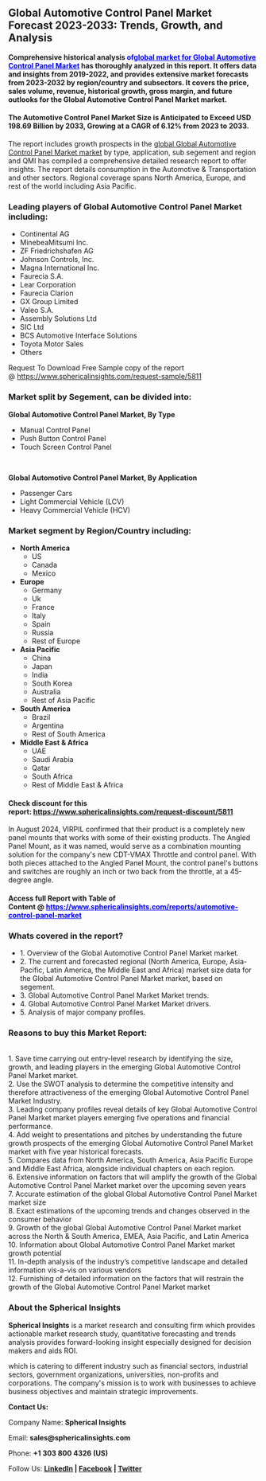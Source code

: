 <h2>Global Automotive Control Panel Market Forecast 2023-2033: Trends, Growth, and Analysis</h2>
<p><strong>Comprehensive historical analysis <span style="color: #0000ff;">of<a style="color: #0000ff;" href="https://www.sphericalinsights.com/reports/automotive-control-panel-market" target="_blank">global market for Global Automotive Control Panel Market</a></span> has thoroughly analyzed in this report. It offers data and insights from 2019-2022, and provides extensive market forecasts from 2023-2032 by region/country and subsectors. It covers the price, sales volume, revenue, historical growth, gross margin, and future outlooks for the Global Automotive Control Panel Market market.</strong></p>
<h4><strong>The Automotive Control Panel Market Size is Anticipated to Exceed USD 198.69 Billion by 2033, Growing at a CAGR of 6.12% from 2023 to 2033.</strong></h4>
<p>The report includes growth prospects in the&nbsp;<a href="https://www.sphericalinsights.com/reports/automotive-control-panel-market" target="_blank" rel="nofollow">global Global Automotive Control Panel Market market</a>&nbsp;by type, application, sub segement and region and QMI has compiled a comprehensive detailed research report to offer insights. The report details consumption in the Automotive &amp; Transportation and other sectors. Regional coverage spans North America, Europe, and rest of the world including Asia Pacific.</p>
<h3><strong>Leading players of Global Automotive Control Panel Market including:</strong></h3>
<ul>
<li>Continental AG</li>
<li>MinebeaMitsumi Inc.</li>
<li>ZF Friedrichshafen AG</li>
<li>Johnson Controls, Inc.</li>
<li>Magna International Inc.</li>
<li>Faurecia S.A.</li>
<li>Lear Corporation</li>
<li>Faurecia Clarion</li>
<li>GX Group Limited</li>
<li>Valeo S.A.</li>
<li>Assembly Solutions Ltd</li>
<li>SIC Ltd</li>
<li>BCS Automotive Interface Solutions</li>
<li>Toyota Motor Sales</li>
<li>Others</li>
</ul>
<p>Request To Download Free Sample copy of the report @&nbsp;<a href="https://www.sphericalinsights.com/request-sample/5811" target="_blank" rel="noopener">https://www.sphericalinsights.com/request-sample/5811</a></p>
<h3><strong>Market split by Segement, can be divided into:</strong></h3>
<p><strong>Global Automotive Control Panel Market, By Type</strong></p>
<ul>
<li>Manual Control Panel</li>
<li>Push Button Control Panel</li>
<li>Touch Screen Control Panel</li>
</ul>
<p>&nbsp;</p>
<p><strong>Global Automotive Control Panel Market, By Application</strong></p>
<ul>
<li>Passenger Cars</li>
<li>Light Commercial Vehicle (LCV)</li>
<li>Heavy Commercial Vehicle (HCV)</li>
</ul>
<h3><strong>Market segment by Region/Country including:</strong></h3>
<ul>
<li><strong>North America</strong>
<ul>
<li>US</li>
<li>Canada</li>
<li>Mexico</li>
</ul>
</li>
<li><strong>Europe</strong>
<ul>
<li>Germany</li>
<li>Uk</li>
<li>France</li>
<li>Italy</li>
<li>Spain</li>
<li>Russia</li>
<li>Rest of Europe</li>
</ul>
</li>
<li><strong>Asia Pacific</strong>
<ul>
<li>China</li>
<li>Japan</li>
<li>India</li>
<li>South Korea</li>
<li>Australia</li>
<li>Rest of Asia Pacific</li>
</ul>
</li>
<li><strong>South America</strong>
<ul>
<li>Brazil</li>
<li>Argentina</li>
<li>Rest of South America</li>
</ul>
</li>
<li><strong>Middle East &amp; Africa</strong>
<ul>
<li>UAE</li>
<li>Saudi Arabia</li>
<li>Qatar</li>
<li>South Africa</li>
<li>Rest of Middle East &amp; Africa</li>
</ul>
</li>
</ul>
<h4>Check discount for this report:&nbsp;<a href="https://www.sphericalinsights.com/request-discount/5811" target="_blank" rel="noopener">https://www.sphericalinsights.com/request-discount/5811</a></h4>
<p>In August 2024, VIRPIL confirmed that their product is a completely new panel mounts that works with some of their existing products. The Angled Panel Mount, as it was named, would serve as a combination mounting solution for the company's new CDT-VMAX Throttle and control panel. With both pieces attached to the Angled Panel Mount, the control panel's buttons and switches are roughly an inch or two back from the throttle, at a 45-degree angle.</p>
<h4>Access full Report with Table of Content&nbsp;@&nbsp;<span style="color: #0000ff;"><a style="color: #0000ff;" href="https://www.sphericalinsights.com/reports/automotive-control-panel-market" target="_blank" rel="nofollow">https://www.sphericalinsights.com/reports/automotive-control-panel-market</a></span></h4>
<h3><strong>Whats covered in the report?</strong></h3>
<ul>
<li>1. Overview of the Global Automotive Control Panel Market market.</li>
<li>2. The current and forecasted regional (North America, Europe, Asia-Pacific, Latin America, the Middle East and Africa) market size data for the Global Automotive Control Panel Market market, based on segement.</li>
<li>3. Global Automotive Control Panel Market Market trends.</li>
<li>4. Global Automotive Control Panel Market Market drivers.</li>
<li>5. Analysis of major company profiles.</li>
</ul>
<h3><strong>Reasons to buy this Market Report:</strong></h3>
<p><br />1. Save time carrying out entry-level research by identifying the size, growth, and leading players in the emerging Global Automotive Control Panel Market market.<br />2. Use the SWOT analysis to determine the competitive intensity and therefore attractiveness of the emerging Global Automotive Control Panel Market Industry.<br />3. Leading company profiles reveal details of key Global Automotive Control Panel Market market players emerging five operations and financial performance.<br />4. Add weight to presentations and pitches by understanding the future growth prospects of the emerging Global Automotive Control Panel Market market with five year historical forecasts.<br />5. Compares data from North America, South America, Asia Pacific Europe and Middle East Africa, alongside individual chapters on each region.<br />6. Extensive information on factors that will amplify the growth of the Global Automotive Control Panel Market market over the upcoming seven years<br />7. Accurate estimation of the global Global Automotive Control Panel Market market size<br />8. Exact estimations of the upcoming trends and changes observed in the consumer behavior<br />9. Growth of the global Global Automotive Control Panel Market market across the North &amp; South America, EMEA, Asia Pacific, and Latin America<br />10. Information about Global Automotive Control Panel Market market growth potential<br />11. In-depth analysis of the industry&rsquo;s competitive landscape and detailed information vis-a-vis on various vendors<br />12. Furnishing of detailed information on the factors that will restrain the growth of the Global Automotive Control Panel Market market</p>
<h3><strong>About the Spherical Insights</strong></h3>
<p><strong>Spherical Insights</strong>&nbsp;is a market research and consulting firm which provides actionable market research study, quantitative forecasting and trends analysis provides forward-looking insight especially designed for decision makers and aids ROI.</p>
<p>which is catering to different industry such as financial sectors, industrial sectors, government organizations, universities, non-profits and corporations. The company's mission is to work with businesses to achieve business objectives and maintain strategic improvements.</p>
<p><strong>Contact Us:</strong></p>
<p>Company Name:&nbsp;<strong>Spherical Insights</strong></p>
<p>Email:&nbsp;<strong>sales@sphericalinsights.com</strong></p>
<p>Phone:&nbsp;<strong>+1 303 800 4326 (US)</strong></p>
<p>Follow Us:&nbsp;<strong><a href="https://www.linkedin.com/company/spherical-insight/" rel="nofollow"><u>LinkedIn</u></a>&nbsp;|&nbsp;<a href="https://www.facebook.com/sphericalinsights22" rel="nofollow"><u>Facebook</u></a>&nbsp;|&nbsp;<a href="https://twitter.com/SInsights_US" rel="nofollow"><u>Twitter</u></a></strong></p>
<div class="read-blog-info-user">&nbsp;</div>
